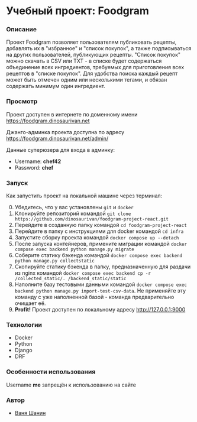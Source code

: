 # Учебный проект: Foodgram

### Описание
Проект Foodgram позволяет пользователям публиковать рецепты, добавлять их в "избранное" и "список покупок", а также подписываться на других пользователей, публикующих рецепты. "Список покупок" можно скачать в CSV или TXT - в списке будет содержаться объединение всех ингредиентов, требуемых для приготовления всех рецептов в "списке покупок". Для удобства поиска каждый рецепт может быть отмечен одним или несколькими тегами, и обязан содержать минимум один ингредиент.

### Просмотр
Проект доступен в интернете по доменному имени https://foodgram.dinosaurivan.net

Джанго-админка проекта доступна по адресу https://foodgram.dinosaurivan.net/admin/

Данные суперюзера для входа в админку:
- Username: **chef42**
- Password: **chef**

### Запуск
Как запустить проект на локальной машине через терминал:

0. Убедитесь, что у вас установлены `git` и `docker`
1. Клонируйте репозиторий командой `git clone https://github.com/dinosaurivan/foodgram-project-react.git`
2. Перейдите в созданную папку командой `cd foodgram-project-react`
3. Перейдите в папку с инструкциями для docker командой `cd infra`
4. Запустите сборку проекта командой `docker compose up --detach`
5. После запуска контейнеров, примените миграции командой `docker compose exec backend python manage.py migrate`
6. Соберите статику бэкенда командой `docker compose exec backend python manage.py collectstatic`
7. Скопируйте статику бэкенда в папку, предназначенную для раздачи из nginx командой `docker compose exec backend cp -r /collected_static/. /backend_static/static`
8. Наполните базу тестовыми данными командой `docker compose exec backend python manage.py import-test-csv-data`. Не применяйте эту команду с уже наполненной базой - команда предварительно очищает её.
9. **Profit!** Проект доступен по локальному адресу http://127.0.0.1:9000

### Технологии
* Docker
* Python
* Django
* DRF

### Особенности использования
Username **me** запрещён к использованию на сайте

### Автор
- [Ваня Шанин](https://t.me/justicewisdom/)
